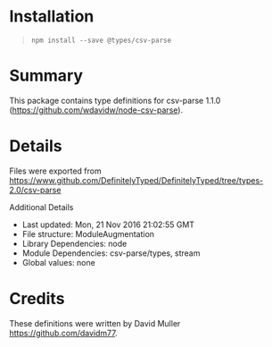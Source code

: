 # Installation
> `npm install --save @types/csv-parse`

# Summary
This package contains type definitions for csv-parse 1.1.0 (https://github.com/wdavidw/node-csv-parse).

# Details
Files were exported from https://www.github.com/DefinitelyTyped/DefinitelyTyped/tree/types-2.0/csv-parse

Additional Details
 * Last updated: Mon, 21 Nov 2016 21:02:55 GMT
 * File structure: ModuleAugmentation
 * Library Dependencies: node
 * Module Dependencies: csv-parse/types, stream
 * Global values: none

# Credits
These definitions were written by David Muller <https://github.com/davidm77>.
